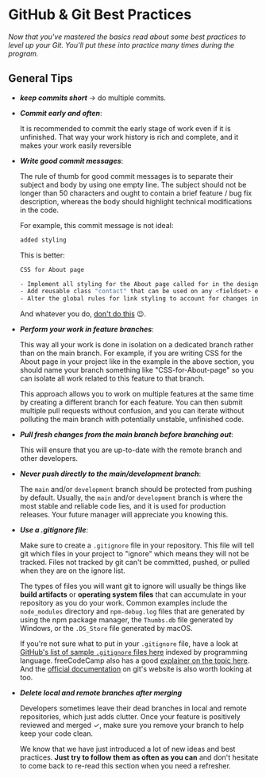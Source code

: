 # GitHub & Git Best Practices

*Now that you've mastered the basics read about some best practices to level up your Git. You'll put these into practice many times during the program.*

## General Tips

- **_keep commits short_** -> do multiple commits.

- **_Commit early and often_**:

    It is recommended to commit the early stage of work even if it is unfinished. That way your work history is rich and complete, and it makes your work easily reversible

- **_Write good commit messages_**:

    The rule of thumb for good commit messages is to separate their subject and body by using one empty line. The subject should not be longer than 50 characters and ought to contain a brief feature / bug fix description, whereas the body should highlight technical modifications in the code.

    For example, this commit message is not ideal:

    ```bash
    added styling
    ```

    This is better:

    ```bash
    CSS for About page

    - Implement all styling for the About page called for in the design document. [link]
    - Add reusable class "contact" that can be used on any <fieldset> element to implement our custom design for email forms on any page.
    - Alter the global rules for link styling to account for changes in the design document.
    ```

    And whatever you do, [don't do this](https://xkcd.com/1296/) :wink:.

- **_Perform your work in feature branches_**:

    This way all your work is done in isolation on a dedicated branch rather than on the main branch. For example, if you are writing CSS for the About page in your project like in the example in the above section, you should name your branch something like "CSS-for-About-page" so you can isolate all work related to this feature to that branch.

    This approach allows you to work on multiple features at the same time by creating a different branch for each feature. You can then submit multiple pull requests without confusion, and you can iterate without polluting the main branch with potentially unstable, unfinished code.

- **_Pull fresh changes from the main branch before branching out_**:

    This will ensure that you are up-to-date with the remote branch and other developers.

- **_Never push directly to the main/development branch_**:

    The `main` and/or `development` branch should be protected from pushing by default. Usually, the `main` and/or `development` branch is where the most stable and reliable code lies, and it is used for production releases. Your future manager will appreciate you knowing this.

- **_Use a .gitignore file_**:

    Make sure to create a `.gitignore` file in your repository. This file will tell git which files in your project to "ignore" which means they will not be tracked. Files not tracked by git can't be committed, pushed, or pulled when they are on the ignore list.

    The types of files you will want git to ignore will usually be things like **build artifacts** or **operating system files** that can accumulate in your repository as you do your work. Common examples include the `node_modules` directory and `npm-debug.log` files that are generated by using the npm package manager, the `Thumbs.db` file generated by Windows, or the `.DS_Store` file generated by macOS.

    If you're not sure what to put in your `.gitignore` file, have a look at [GitHub's list of sample `.gitignore` files here](https://github.com/github/gitignore) indexed by programming language. freeCodeCamp also has a good [explainer on the topic here](https://www.freecodecamp.org/news/gitignore-what-is-it-and-how-to-add-to-repo/). And the [official documentation](https://git-scm.com/docs/gitignore) on git's website is also worth looking at too.

- **_Delete local and remote branches after merging_**

    Developers sometimes leave their dead branches in local and remote repositories, which just adds clutter. Once your feature is positively reviewed and merged ✓, make sure you remove your branch to help keep your code clean.

    We know that we have just introduced a lot of new ideas and best practices. **Just try to follow them as often as you can** and don't hesitate to come back to re-read this section when you need a refresher.
